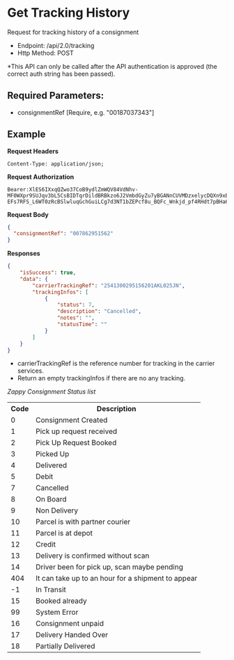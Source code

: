 # Get Tracking History

Request for tracking history of a consignment

- Endpoint: /api/2.0/tracking
- Http Method: POST

*This API can only be called after the API authentication is approved (the correct
auth string has been passed). 

## Required Parameters:
* consignmentRef [Require, e.g. "00187037343"]

## Example

**Request Headers**
```
Content-Type: application/json;
```

**Request Authorization**
```
Bearer:XlES6IXxqQZwo37CoB9ydlZmWQV84VdNhv-MF0WXpr9SUJqv3bL5CsBIDTqrDildBRBkzo6J2VmbdGyZu7yBGANnCUVMDzxelycDQXn9xBxqobDBAVs70nslc4C90PJ6jmtEI56U5SD8ms5c7ubKOa6DR0rLb_GTY4kXitqHPsPpCaUKckwGSIyCwGeZcAx60A50Na2CTISg5CfCGFTTAOQ6znVRLkJIb4fbbI87iYkBLDbQb2S09iFAqMc0odR9lpziU3BS5y41fZBXHwUUCEwk2-EFs7RFS_L6WT0zRcBSlwluqGchGuiLCg7d3NT1bZEPcf8u_BQFc_Wnkjd_pf4RHdt7pBHa6mgDib5ao1hugdE5z
```

**Request Body**
``` json
{
  "consignmentRef": "007862951562"
}
```

**Responses**
``` json
{
    "isSuccess": true,
    "data": {
        "carrierTrackingRef": "2541300295156201AKL025JN",
        "trackingInfos": [
            {
                "status": 7,
                "description": "Cancelled",
                "notes": "",
                "statusTime": ""
            }
        ]
    }
}
```
* carrierTrackingRef is the reference number for tracking in the carrier services.
* Return an empty trackingInfos if there are no any tracking.

*Zappy Consignment Status list*
<table>
  <tr>
    <th>Code</th>
    <th>Description</th>
  </tr>
  <tr>
  <td>0</td>
  <td>Consignment Created</td>
  </tr>
  <tr>
  <td>1</td>
  <td>Pick up request received</td>
  </tr>
  <tr>
  <td>2</td>
  <td>Pick Up Request Booked</td>
  </tr>
  <tr>
  <td>3</td>
  <td>Picked Up</td>
  </tr>
  <tr>
  <td>4</td>
  <td>Delivered</td>
  </tr>
  <tr>
  <td>5</td>
  <td>Debit</td>
  </tr>
  <tr>
  <td>7</td>
  <td>Cancelled</td>
  </tr>
  <tr>
  <td>8</td>
  <td>On Board</td>
  </tr>
  <tr>
  <td>9</td>
  <td>Non Delivery</td>
  </tr>
  <tr>
  <td>10</td>
  <td>Parcel is with partner courier</td>
  </tr>
  <tr>
  <td>11</td>
  <td>Parcel is at depot</td>
  </tr>
  <tr>
  <td>12</td>
  <td>Credit</td>
  </tr>
  <tr>
  <td>13</td>
  <td>Delivery is confirmed without scan</td>
  </tr>
  <tr>
  <td>14</td>
  <td>Driver been for pick up, scan maybe pending</td>
  </tr>
  <tr>
  <td>404</td>
  <td>It can take up to an hour for a shipment to appear</td>
  </tr>
  <tr>
  <td>-1</td>
  <td>In Transit</td>
  </tr>
  <tr>
  <td>15</td>
  <td>Booked already</td>
  </tr>
  <tr>
  <td>99</td>
  <td>System Error</td>
  </tr>
  <tr>
  <td>16</td>
  <td>Consignment unpaid</td>
  </tr>
  <tr>
  <td>17</td>
  <td>Delivery Handed Over</td>
  </tr>
  <tr>
  <td>18</td>
  <td>Partially Delivered</td>
  </tr>
</table>


